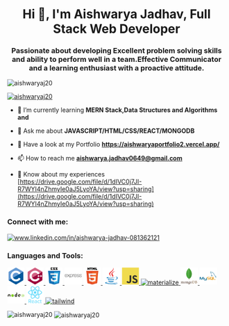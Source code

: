 <h1 align="center">Hi 👋, I'm Aishwarya Jadhav, Full Stack Web Developer</h1>

 <h3 align="center"> Passionate about developing Excellent problem solving skills and ability to perform well in a team.Effective Communicator and a learning enthusiast with a proactive attitude.</h3>
<p align="left"> <img src="https://komarev.com/ghpvc/?username=aishwaryaj20&label=Profile%20views&color=0e75b6&style=flat" alt="aishwaryaj20" /> </p>

<p align="left"> <a href="https://github.com/ryo-ma/github-profile-trophy"><img src="https://github-profile-trophy.vercel.app/?username=aishwaryaj20" alt="aishwaryaj20" /></a> </p>

- 🌱 I’m currently learning **MERN Stack,Data Structures and Algorithms and**

- 💬 Ask me about **JAVASCRIPT/HTML/CSS/REACT/MONGODB**

- 🔭 Have a look at my Portfolio **https://aishwaryaportfolio2.vercel.app/**

- 📫 How to reach me **aishwarya.jadhav0649@gmail.com**

- 📄 Know about my experiences [https://drive.google.com/file/d/1dIVC0j7JI-R7WYI4nZhmyIe0aJ5LyoYA/view?usp=sharing](https://drive.google.com/file/d/1dIVC0j7JI-R7WYI4nZhmyIe0aJ5LyoYA/view?usp=sharing)

<h3 align="left">Connect with me:</h3>
<p align="left">
<a href="https://www.linkedin.com/in/aishwarya-jadhav-081362121" target="blank"><img align="center" src="https://raw.githubusercontent.com/rahuldkjain/github-profile-readme-generator/master/src/images/icons/Social/linked-in-alt.svg" alt="www.linkedin.com/in/aishwarya-jadhav-081362121" height="30" width="40" /></a>
</p>

<h3 align="left">Languages and Tools:</h3>
<p align="left"> <a href="https://www.cprogramming.com/" target="_blank" rel="noreferrer"> <img src="https://raw.githubusercontent.com/devicons/devicon/master/icons/c/c-original.svg" alt="c" width="40" height="40"/> </a> <a href="https://www.w3schools.com/cpp/" target="_blank" rel="noreferrer"> <img src="https://raw.githubusercontent.com/devicons/devicon/master/icons/cplusplus/cplusplus-original.svg" alt="cplusplus" width="40" height="40"/> </a> <a href="https://www.w3schools.com/css/" target="_blank" rel="noreferrer"> <img src="https://raw.githubusercontent.com/devicons/devicon/master/icons/css3/css3-original-wordmark.svg" alt="css3" width="40" height="40"/> </a> <a href="https://expressjs.com" target="_blank" rel="noreferrer"> <img src="https://raw.githubusercontent.com/devicons/devicon/master/icons/express/express-original-wordmark.svg" alt="express" width="40" height="40"/> </a> <a href="https://www.w3.org/html/" target="_blank" rel="noreferrer"> <img src="https://raw.githubusercontent.com/devicons/devicon/master/icons/html5/html5-original-wordmark.svg" alt="html5" width="40" height="40"/> </a> <a href="https://www.java.com" target="_blank" rel="noreferrer"> <img src="https://raw.githubusercontent.com/devicons/devicon/master/icons/java/java-original.svg" alt="java" width="40" height="40"/> </a> <a href="https://developer.mozilla.org/en-US/docs/Web/JavaScript" target="_blank" rel="noreferrer"> <img src="https://raw.githubusercontent.com/devicons/devicon/master/icons/javascript/javascript-original.svg" alt="javascript" width="40" height="40"/> </a> <a href="https://materializecss.com/" target="_blank" rel="noreferrer"> <img src="https://raw.githubusercontent.com/prplx/svg-logos/5585531d45d294869c4eaab4d7cf2e9c167710a9/svg/materialize.svg" alt="materialize" width="40" height="40"/> </a> <a href="https://www.mongodb.com/" target="_blank" rel="noreferrer"> <img src="https://raw.githubusercontent.com/devicons/devicon/master/icons/mongodb/mongodb-original-wordmark.svg" alt="mongodb" width="40" height="40"/> </a> <a href="https://www.mysql.com/" target="_blank" rel="noreferrer"> <img src="https://raw.githubusercontent.com/devicons/devicon/master/icons/mysql/mysql-original-wordmark.svg" alt="mysql" width="40" height="40"/> </a> <a href="https://nodejs.org" target="_blank" rel="noreferrer"> <img src="https://raw.githubusercontent.com/devicons/devicon/master/icons/nodejs/nodejs-original-wordmark.svg" alt="nodejs" width="40" height="40"/> </a> <a href="https://reactjs.org/" target="_blank" rel="noreferrer"> <img src="https://raw.githubusercontent.com/devicons/devicon/master/icons/react/react-original-wordmark.svg" alt="react" width="40" height="40"/> </a> <a href="https://tailwindcss.com/" target="_blank" rel="noreferrer"> <img src="https://www.vectorlogo.zone/logos/tailwindcss/tailwindcss-icon.svg" alt="tailwind" width="40" height="40"/> </a> </p>

<p><img align="left" src="https://github-readme-stats.vercel.app/api/top-langs?username=aishwaryaj20&show_icons=true&locale=en&layout=compact" alt="aishwaryaj20" /></p>

<p>&nbsp;<img align="center" src="https://github-readme-stats.vercel.app/api?username=aishwaryaj20&show_icons=true&locale=en" alt="aishwaryaj20" /></p>
